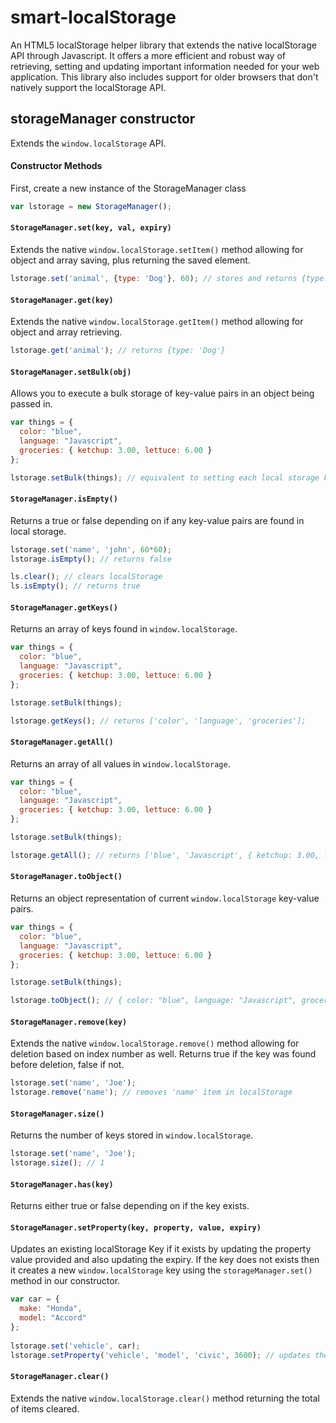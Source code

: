 # smart-localStorage

An HTML5 localStorage helper library that extends the native localStorage API through Javascript. It offers a more efficient and robust way of retrieving, setting and updating important information needed for your web application. This library also includes support for older browsers that don't natively support the localStorage API.


## storageManager constructor

Extends the `window.localStorage` API.

#### Constructor Methods

First, create a  new instance of the StorageManager class

```js
var lstorage = new StorageManager();
```

#### `StorageManager.set(key, val, expiry)`

Extends the native `window.localStorage.setItem()` method allowing for object and array saving, plus returning the saved element.

```js
lstorage.set('animal', {type: 'Dog'}, 60); // stores and returns {type: 'Dog'} (that expires in 60 seconds)
```

#### `StorageManager.get(key)`

Extends the native `window.localStorage.getItem()` method allowing for object and array retrieving.

```js
lstorage.get('animal'); // returns {type: 'Dog'}
```

#### `StorageManager.setBulk(obj)`

Allows you to execute a bulk storage of key-value pairs in an object being passed in.

```js
var things = {
  color: "blue",
  language: "Javascript",
  groceries: { ketchup: 3.00, lettuce: 6.00 }
};

lstorage.setBulk(things); // equivalent to setting each local storage key to corresponding value individually
```

#### `StorageManager.isEmpty()`

Returns a true or false depending on if any key-value pairs are found in local storage.

```js
lstorage.set('name', 'john', 60*60);
lstorage.isEmpty(); // returns false

ls.clear(); // clears localStorage
ls.isEmpty(); // returns true
```

#### `StorageManager.getKeys()`

Returns an array of keys found in `window.localStorage`.

```js
var things = {
  color: "blue",
  language: "Javascript",
  groceries: { ketchup: 3.00, lettuce: 6.00 }
};

lstorage.setBulk(things);

lstorage.getKeys(); // returns ['color', 'language', 'groceries'];
```

#### `StorageManager.getAll()`

Returns an array of all values in `window.localStorage`.

```js
var things = {
  color: "blue",
  language: "Javascript",
  groceries: { ketchup: 3.00, lettuce: 6.00 }
};

lstorage.setBulk(things);

lstorage.getAll(); // returns ['blue', 'Javascript', { ketchup: 3.00, lettuce: 6.00 }];
```

#### `StorageManager.toObject()`

Returns an object representation of current `window.localStorage` key-value pairs.

```js
var things = {
  color: "blue",
  language: "Javascript",
  groceries: { ketchup: 3.00, lettuce: 6.00 }
};

lstorage.setBulk(things);

lstorage.toObject(); // { color: "blue", language: "Javascript", groceries: { ketchup: 3.00, lettuce: 6.00 }}
```

#### `StorageManager.remove(key)`

Extends the native `window.localStorage.remove()` method allowing for deletion based on index number as well. Returns true if the key was found before deletion, false if not.

```js
lstorage.set('name', 'Joe');
lstorage.remove('name'); // removes 'name' item in localStorage
```

#### `StorageManager.size()`

Returns the number of keys stored in `window.localStorage`.

```js
lstorage.set('name', 'Joe');
lstorage.size(); // 1
```

#### `StorageManager.has(key)`

Returns either true or false depending on if the key exists.

#### `StorageManager.setProperty(key, property, value, expiry)`

Updates an existing localStorage Key if it exists by updating the property value provided and also updating the expiry. If the key does not exists then it creates a new `window.localStorage` key using the `storageManager.set()` method in our constructor.

```js
var car = {
  make: "Honda",
  model: "Accord"
};
  
lstorage.set('vehicle', car);
lstorage.setProperty('vehicle', 'model', 'civic', 3600); // updates the 'vehicle' key-value object from a model of Accord to Civic
```

#### `StorageManager.clear()`

Extends the native `window.localStorage.clear()` method returning the total of items cleared.
